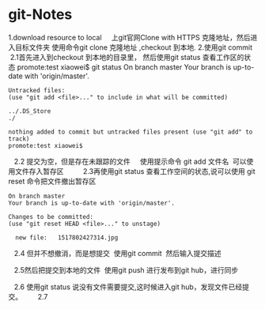 # git-Notes

1.download resource to local 
     上git官网Clone with HTTPS 克隆地址，然后进入目标文件夹 使用命令git clone 克隆地址 ,checkout 到本地.
2.使用git commit
    2.1首先进入到checkout 到本地的目录里， 然后使用git status 查看工作区的状态 
    promote:test xiaowei$ git status
    On branch master
    Your branch is up-to-date with 'origin/master'.

    Untracked files:
    (use "git add <file>..." to include in what will be committed)

    ../.DS_Store
    ./

    nothing added to commit but untracked files present (use "git add" to track)
    promote:test xiaowei$ 
    
    2.2 提交为空，但是存在未跟踪的文件 
    使用提示命令 git add 文件名  可以使用文件存入暂存区
      
    2.3再使用git status 查看工作空间的状态,说可以使用 git reset 命令把文件撤出暂存区
    
    On branch master
    Your branch is up-to-date with 'origin/master'.

    Changes to be committed:
    (use "git reset HEAD <file>..." to unstage)

	  new file:   1517802427314.jpg
    
    2.4 但并不想撤消，而是想提交  使用git commit  然后输入提交描述
    
    2.5然后把提交到本地的文件  使用git push 进行发布到git hub，进行同步
    
    2.6 使用git status 说没有文件需要提交,这时候进入git hub，发现文件已经提交。 
    
    2.7


    


